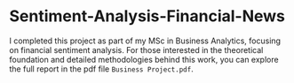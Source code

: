 # Sentiment-Analysis-Financial-News

I completed this project as part of my MSc in Business Analytics, focusing on financial sentiment analysis. For those interested in the theoretical foundation and detailed methodologies behind this work, you can explore the full report in the pdf file `Business Project.pdf`.
